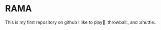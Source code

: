 # RAMA
This is my first repository on github
I like to play:volleyball: :throwball:, and :shuttle:.
